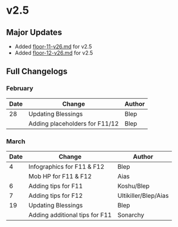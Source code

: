 # v2.5

## Major Updates

* Added [floor-11-v26.md](../../archive/previous-floors/floor-11-v26.md "mention") for v2.5
* Added [floor-12-v26.md](../../archive/previous-floors/floor-12-v26.md "mention") for v2.5

## Full Changelogs

### February

| Date | Change                         | Author |
| ---- | ------------------------------ | ------ |
| 28   | Updating Blessings             | Blep   |
|      | Adding placeholders for F11/12 | Blep   |

### March

| Date | Change                         | Author               |
| ---- | ------------------------------ | -------------------- |
| 4    | Infographics for F11 & F12     | Blep                 |
|      | Mob HP for F11 & F12           | Aias                 |
| 6    | Adding tips for F11            | Koshu/Blep           |
| 7    | Adding tips for F12            | Ultikiller/Blep/Aias |
| 19   | Updating Blessings             | Blep                 |
|      | Adding additional tips for F11 | Sonarchy             |
